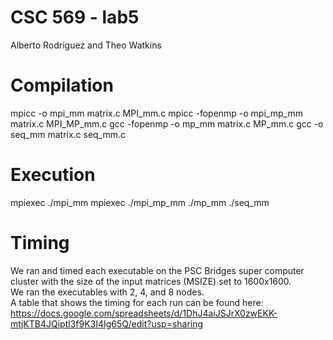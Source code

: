 # CSC 569 - lab5
Alberto Rodriguez and Theo Watkins

# Compilation
mpicc -o mpi_mm matrix.c MPI_mm.c
mpicc -fopenmp -o mpi_mp_mm matrix.c MPI_MP_mm.c
gcc -fopenmp -o mp_mm matrix.c MP_mm.c
gcc -o seq_mm matrix.c seq_mm.c

# Execution
mpiexec ./mpi_mm
mpiexec ./mpi_mp_mm
./mp_mm
./seq_mm

# Timing
We ran and timed each executable on the PSC Bridges super computer cluster with the size of the input matrices (MSIZE) set to 1600x1600.  
We ran the executables with 2, 4, and 8 nodes.  
A table that shows the timing for each run can be found here: https://docs.google.com/spreadsheets/d/1DhJ4aiJSJrX0zwEKK-mtjKTB4JQiptl3f9K3I4Ig65Q/edit?usp=sharing